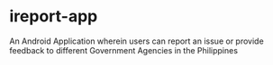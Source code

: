 # ireport-app
An Android Application wherein users can report an issue or provide feedback to different Government Agencies in the Philippines
